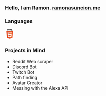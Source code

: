 ### Hello, I am Ramon. [ramonasuncion.me][website]

### Languages

<img src="/assets/images/html.png" />

### Projects in Mind

- Reddit Web scraper
- Discord Bot
- Twitch Bot
- Path finding
- Avatar Creator
- Messing with the Alexa API

[website]: https://ramonasuncion.me/
